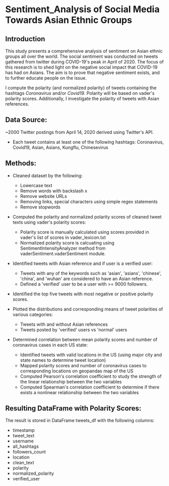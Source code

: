 # Sentiment_Analysis of Social Media Towards Asian Ethnic Groups

## Introduction
This study presents a comprehensive analysis of sentiment on Asian ethnic groups all over the world. The social sentiment was conducted on tweets gathered from twitter during COVID-19's peak in April of 2020. The focus of this research is to shed light on the negative social impact that COVID-19 has had on Asians. The aim is to prove that negative sentiment exists, and to further educate people on the issue.

I compute the polarity (and normalized polarity) of tweets containing the hashtags *Coronavirus* and/or *Covid19*. Polarity will be based on vader's polarity scores.
Additionally, I investigate the polarity of tweets with Asian references.

## Data Source:
~2000 Twitter postings from April 14, 2020 derived using Twitter's API.
  - Each tweet contains at least one of the following hashtags: Coronavirus, Covid19, Asian, Asians, Kungflu, Chinesevirus


## Methods:
- Cleaned dataset by the following:
  - Lowercase text
  - Remove words with backslash x
  - Remove website URLs
  - Removing links, special characters using simple regex statements
  - Remove stopwords

- Computed the polarity and normalized polarity scores of cleaned tweet texts using vader's polarity scores:
  - Polarity score is manually calculated using scores provided in vader's list of scores in vader_lexicon.txt
  - Normalized polarity score is calcuating using SentimentIntensityAnalyzer method from vaderSentiment.vaderSentiment module.

- Identified tweets with Asian reference and if user is a verified user:
  - Tweets with any of the keywords such as 'asian', 'asians', 'chinese', 'china', and 'wuhan' are considered to have an Asian reference.
  - Defined a 'verified' user to be a user with >= 9000 followers.

- Identified the top five tweets with most negative or positive polarity scores.

- Plotted the distributions and corresponding means of tweet polarities of various categories:
  - Tweets with and without Asian references
  - Tweets posted by 'verified' users vs 'normal' users

- Determined correlation between mean polarity scores and number of coronavirus cases in each US state:
  - Identified tweets with valid locations in the US (using major city and state names to determine tweet location)
  - Mapped polarity scores and number of coronavirus cases to corresponding locations on geopandas map of the US
  - Computed Pearson's correlation coefficient to study the strength of the linear relationship between the two variables
  - Computed Spearman's correlation coefficient to determine if there exists a nonlinear relationship between the two variables



## Resulting DataFrame with Polarity Scores:
The result is stored in DataFrame tweets_df with the following columns:

- timestamp
- tweet_text
- username
- all_hashtags
- followers_count
- location
- clean_text
- polarity
- normalized_polarity
- verified_user

